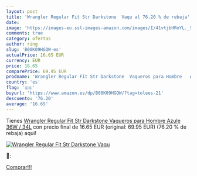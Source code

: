 ```yaml
---
layout: post
title: 'Wrangler Regular Fit Str Darkstone  Vaqu al 76.20 % de rebaja'
date: 
image: 'https://images-eu.ssl-images-amazon.com/images/I/41vtjbHRnYL._SL200_.jpg'
comments: true
category: ofertas
author: ring
slug: 'B00K09HGQW-es'
actualPrice: 16.65 EUR
currency: EUR
price: 16.65
comparePrice: 69.95 EUR
prodname: 'Wrangler Regular Fit Str Darkstone  Vaqueros para Hombre   Azule   36W / 34L'
country: 'es'
flag: '🇪🇸'
buyurl: 'https://www.amazon.es/dp/B00K09HGQW/?tag=tolees-21'
descuento: '76.20'
average: '16.65'
---
```


Tienes [Wrangler Regular Fit Str Darkstone  Vaqueros para Hombre   Azule   36W / 34L](https://www.amazon.es/dp/B00K09HGQW/?tag=tolees-21) con precio final de  16.65 EUR (original: 69.95 EUR) (76.20 %  de rebaja) aqui!

[![Wrangler Regular Fit Str Darkstone  Vaqu](https://images-eu.ssl-images-amazon.com/images/I/41vtjbHRnYL._SL200_.jpg)](https://www.amazon.es/dp/B00K09HGQW/?tag=tolees-21)

🔎:


[Comprar!!!](https://www.amazon.es/dp/B00K09HGQW/?tag=tolees-21)
